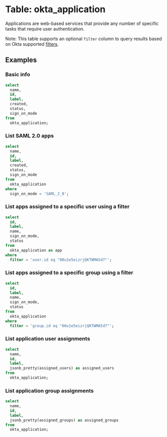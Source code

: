 # Table: okta_application

Applications are web-based services that provide any number of specific tasks that require user authentication.

Note: This table supports an optional `filter` column to query results based on Okta supported [filters](https://developer.okta.com/docs/reference/api/apps/#filters).

## Examples

### Basic info

```sql
select
  name,
  id,
  label,
  created,
  status,
  sign_on_mode
from
  okta_application;
```

### List SAML 2.0 apps

```sql
select
  name,
  id,
  label,
  created,
  status,
  sign_on_mode
from
  okta_application
where
  sign_on_mode = 'SAML_2_0';
```

### List apps assigned to a specific user using a filter

```sql
select
  id,
  label,
  name,
  sign_on_mode,
  status
from
  okta_application as app
where
  filter = 'user.id eq "00u1e5eizrjQKTWMA5d7"';
```

### List apps assigned to a specific group using a filter

```sql
select
  id,
  label,
  name,
  sign_on_mode,
  status
from
  okta_application
where
  filter = 'group.id eq "00u1e5eizrjQKTWMA5d7"';
```

### List application user assignments 

```sql
select 
  name,
  id, 
  label, 
  jsonb_pretty(assigned_users) as assigned_users
from
  okta_application;
```

### List application group assignments

```sql
select 
  name,
  id, 
  label, 
  jsonb_pretty(assigned_groups) as assigned_groups
from
  okta_application;
```